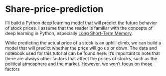 # Share-price-prediction

I’ll build a Python deep learning model that will predict the future behavior of stock prices. I assume that the reader is familiar with the concepts of deep learning in Python, especially <a href="https://colah.github.io/posts/2015-08-Understanding-LSTMs/">Long Short-Term Memory</a>.

While predicting the actual price of a stock is an uphill climb, we can build a model that will predict whether the price will go up or down. The data and notebook used for this tutorial can be found here. It’s important to note that there are always other factors that affect the prices of stocks, such as the political atmosphere and the market. However, we won’t focus on those factors
